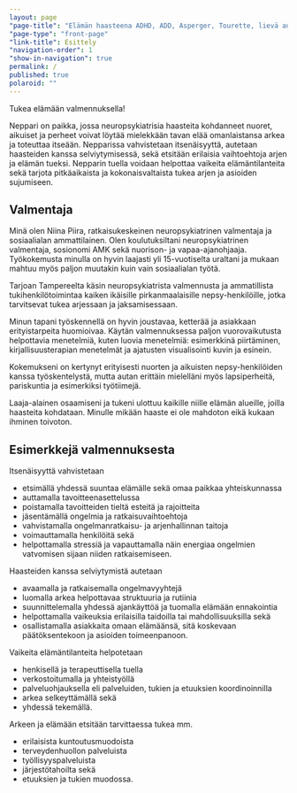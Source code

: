 ```yaml
---
layout: page
"page-title": "Elämän haasteena ADHD, ADD, Asperger, Tourette, lievä autismi?"
"page-type": "front-page"
"link-title": Esittely
"navigation-order": 1
"show-in-navigation": true
permalink: /
published: true
polaroid: ""
---
```










Tukea elämään valmennuksella!

Neppari on paikka, jossa neuropsykiatrisia haasteita kohdanneet nuoret, aikuiset ja perheet voivat löytää mielekkään tavan elää omanlaistansa arkea ja toteuttaa itseään. Nepparissa vahvistetaan itsenäisyyttä, autetaan haasteiden kanssa selviytymisessä, sekä etsitään erilaisia vaihtoehtoja arjen ja elämän tueksi. Nepparin tuella voidaan helpottaa vaikeita elämäntilanteita sekä tarjota pitkäaikaista ja kokonaisvaltaista tukea arjen ja asioiden sujumiseen.

## Valmentaja

Minä olen Niina Piira, ratkaisukeskeinen neuropsykiatrinen valmentaja ja sosiaalialan ammattilainen. Olen koulutuksiltani neuropsykiatrinen valmentaja, sosionomi AMK sekä nuorison- ja vapaa-ajanohjaaja. Työkokemusta minulla on hyvin laajasti yli 15-vuotiselta uraltani ja mukaan mahtuu myös paljon muutakin kuin vain sosiaalialan työtä.

Tarjoan Tampereelta käsin neuropsykiatrista valmennusta ja ammatillista tukihenkilötoimintaa kaiken ikäisille pirkanmaalaisille nepsy-henkilöille, jotka tarvitsevat tukea arjessaan ja jaksamisessaan.

Minun tapani työskennellä on hyvin joustavaa, ketterää ja asiakkaan erityistarpeita huomioivaa. Käytän valmennuksessa paljon vuorovaikutusta helpottavia menetelmiä, kuten luovia menetelmiä: esimerkkinä piirtäminen, kirjallisuusterapian menetelmät ja ajatusten visualisointi kuvin ja esinein.

Kokemukseni on kertynyt erityisesti nuorten ja aikuisten nepsy-henkilöiden kanssa työskentelystä, mutta autan erittäin mielelläni myös lapsiperheitä, pariskuntia ja esimerkiksi työtiimejä.

Laaja-alainen osaamiseni ja tukeni ulottuu kaikille niille elämän alueille, joilla haasteita kohdataan. Minulle mikään haaste ei ole mahdoton eikä kukaan ihminen toivoton.

## Esimerkkejä valmennuksesta

Itsenäisyyttä vahvistetaan

* etsimällä yhdessä suuntaa elämälle sekä omaa paikkaa yhteiskunnassa
* auttamalla tavoitteenasettelussa
* poistamalla tavoitteiden tieltä esteitä ja rajoitteita
* jäsentämällä ongelmia ja ratkaisuvaihtoehtoja
* vahvistamalla ongelmanratkaisu- ja arjenhallinnan taitoja
* voimauttamalla henkilöitä sekä
* helpottamalla stressiä ja vapauttamalla näin energiaa ongelmien vatvomisen sijaan niiden ratkaisemiseen.

Haasteiden kanssa selviytymistä autetaan

* avaamalla ja ratkaisemalla ongelmavyyhtejä
* luomalla arkea helpottavaa struktuuria ja rutiinia
* suunnittelemalla yhdessä ajankäyttöä ja tuomalla elämään ennakointia
* helpottamalla vaikeuksia erilaisilla taidoilla tai mahdollisuuksilla sekä
* osallistamalla asiakkaita omaan elämäänsä, sitä koskevaan päätöksentekoon ja asioiden toimeenpanoon.

Vaikeita elämäntilanteita helpotetaan

* henkisellä ja terapeuttisella tuella
* verkostoitumalla ja yhteistyöllä
* palveluohjauksella eli palveluiden, tukien ja etuuksien koordinoinnilla
* arkea selkeyttämällä sekä
* yhdessä tekemällä.

Arkeen ja elämään etsitään tarvittaessa tukea mm.

* erilaisista kuntoutusmuodoista
* terveydenhuollon palveluista
* työllisyyspalveluista
* järjestötahoilta sekä
* etuuksien ja tukien muodossa.
